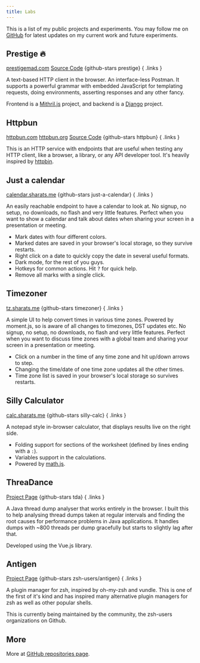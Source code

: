 ```yaml
---
title: Labs
---
```


This is a list of my public projects and experiments. You may follow me on [GitHub](https://github.com/sharat87) for latest updates on my current work and future experiments.

## Prestige 🔥

[prestigemad.com](https://prestigemad.com) [Source Code](https://github.com/sharat87/prestige) {github-stars prestige}
{ .links }

A text-based HTTP client in the browser. An interface-less Postman. It supports a powerful grammar with embedded JavaScript for templating requests, doing environments, asserting responses and any other fancy.

Frontend is a [Mithril.js](https://mithril.js.org/) project, and backend is a [Django](https://www.djangoproject.com)  project.

## Httpbun

[httpbun.com](https://httpbun.com) [httpbun.org](https://httpbun.org) [Source Code](https://github.com/sharat87/httpbun) {github-stars httpbun}
{ .links }

This is an HTTP service with endpoints that are useful when testing any HTTP client, like a browser, a library, or any API developer tool. It's heavily inspired by [httpbin](https://httpbin.org).

## Just a calendar

[calendar.sharats.me](https://calendar.sharats.me/) {github-stars just-a-calendar}
{ .links }

An easily reachable endpoint to have a calendar to look at. No signup, no setup, no downloads, no flash and very little features. Perfect when you want to show a calendar and talk about dates when sharing your screen in a presentation or meeting.

- Mark dates with four different colors.
- Marked dates are saved in your browser's local storage, so they survive restarts.
- Right click on a date to quickly copy the date in several useful formats.
- Dark mode, for the rest of you guys.
- Hotkeys for common actions. Hit <kbd>?</kbd> for quick help.
- Remove all marks with a single click.

## Timezoner

[tz.sharats.me](http://tz.sharats.me) {github-stars timezoner}
{ .links }

A simple UI to help convert times in various time zones. Powered by moment.js, so is aware of all changes to timezones, DST updates etc. No signup, no setup, no downloads, no flash and very little features. Perfect when you want to discuss time zones with a global team and sharing your screen in a presentation or meeting.

- Click on a number in the time of any time zone and hit up/down arrows to step.
- Changing the time/date of one time zone updates all the other times.
- Time zone list is saved in your browser's local storage so survives restarts.

## Silly Calculator

[calc.sharats.me](https://calc.sharats.me) {github-stars silly-calc}
{ .links }

A notepad style in-browser calculator, that displays results live on the right side.

- Folding support for sections of the worksheet (defined by lines ending with a <code>:</code>).
- Variables support in the calculations.
- Powered by <a href="https://mathjs.org/" target="_blank" rel="noopener">math.js</a>.

## ThreaDance

[Project Page](https://github.com/sharat87/tda) {github-stars tda}
{ .links }

A Java thread dump analyser that works entirely in the browser. I built this to help analysing thread dumps taken at regular intervals and finding the root causes for performance problems in Java applications. It handles dumps with ~800 threads per dump gracefully but starts to slightly lag after that.

Developed using the Vue.js library.

## Antigen

[Project Page](https://github.com/zsh-users/antigen) {github-stars zsh-users/antigen}
{ .links }

A plugin manager for zsh, inspired by oh-my-zsh and vundle. This is one of the first of it's kind and has inspired many alternative plugin managers for zsh as well as other popular shells.

This is currently being maintained by the community, the zsh-users organizations on Github.

## More

More at [GitHub repositories page](https://github.com/sharat87?tab=repositories).

<style>
.links a + a { margin-left: 1em; }
</style>
